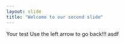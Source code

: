 ```yaml
---
layout: slide
title: "Welcome to our second slide"
---
```

Your test
Use the left arrow to go back!!!
asdf
